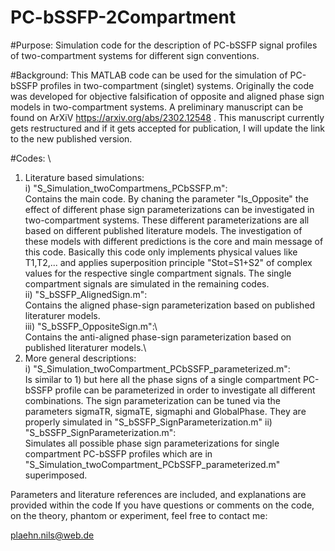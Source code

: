 # PC-bSSFP-2Compartment
#Purpose: Simulation code for the description of PC-bSSFP signal profiles of two-compartment systems for different sign conventions.  

#Background: This MATLAB code can be used for the simulation of PC-bSSFP profiles in two-compartment (singlet) systems. 
Originally the code was developed for objective falsification of opposite and aligned phase sign models in two-compartment systems.
A preliminary manuscript can be found on ArXiV https://arxiv.org/abs/2302.12548 .
This manuscript currently gets restructured and if it gets accepted for publication, I will update the link to the 
new published version. 

#Codes: \
1) Literature based simulations:\
i) "S_Simulation_twoCompartmens_PCbSSFP.m": \
Contains the main code. By chaning the parameter "Is_Opposite" the effect of different phase sign parameterizations can be investigated in two-compartment systems. These different parameterizations are all based on different published literature models. The investigation of these models with different predictions is the core and main message of this code. 
Basically this code only implements physical values like T1,T2,... and applies superposition principle "Stot=S1+S2" 
of complex values for the respective single compartment signals. The single compartment signals are simulated in the remaining codes. \
ii) "S_bSSFP_AlignedSign.m": \
Contains the aligned phase-sign parameterization based on published literaturer models.\
iii) "S_bSSFP_OppositeSign.m":\  
Contains the anti-aligned phase-sign parameterization based on published literaturer models.\
2) More general descriptions: \
i) "S_Simulation_twoCompartment_PCbSSFP_parameterized.m": \
Is similar to 1) but here all the phase signs of a single compartment PC-bSSFP profile can be parameterized in order to investigate all different combinations. The sign parameterization can be tuned via the parameters sigmaTR, sigmaTE, sigmaphi and GlobalPhase. They are properly simulated in  "S_bSSFP_SignParameterization.m"
ii) "S_bSSFP_SignParameterization.m":\
Simulates all possible phase sign parameterizations for single compartment PC-bSSFP profiles which are in "S_Simulation_twoCompartment_PCbSSFP_parameterized.m" superimposed. 

Parameters and literature references are included, and explanations are provided within the code
If you have questions or comments on the code, on the theory, phantom or experiment, feel free to contact me: 

plaehn.nils@web.de

